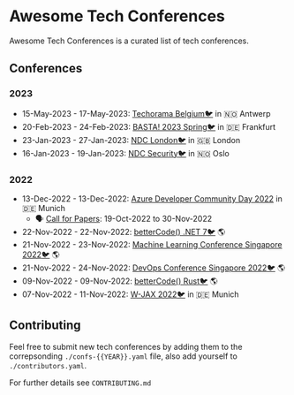 # Awesome Tech Conferences

Awesome Tech Conferences is a curated list of tech conferences.

## Conferences

### 2023

- 15-May-2023 - 17-May-2023: [Techorama Belgium](https://techorama.be/)[🐦](https://twitter.com/TechoramaBE) in 🇳🇴 Antwerp
- 20-Feb-2023 - 24-Feb-2023: [BASTA! 2023 Spring](https://basta.net/frankfurt)[🐦](https://twitter.com/BastaCon) in 🇩🇪 Frankfurt
- 23-Jan-2023 - 27-Jan-2023: [NDC London](https://ndclondon.com/)[🐦](https://twitter.com/NDC_Conferences) in 🇬🇧 London
- 16-Jan-2023 - 19-Jan-2023: [NDC Security](https://ndc-security.com/)[🐦](https://twitter.com/NDC_Conferences) in 🇳🇴 Oslo

### 2022

- 13-Dec-2022 - 13-Dec-2022: [Azure Developer Community Day 2022](https://azuredev.org) in 🇩🇪 Munich
  - 🗣 [Call for Papers](https://sessionize.com/azure-developer-community-day-2022-hybr/): 19-Oct-2022 to 30-Nov-2022
- 22-Nov-2022 - 22-Nov-2022: [betterCode() .NET 7](https://net.bettercode.eu/)[🐦](https://twitter.com/bettercodeconf) 🌎
- 21-Nov-2022 - 23-Nov-2022: [Machine Learning Conference Singapore 2022](https://mlconference.ai/singapore/)[🐦](https://twitter.com/mlconference) 🌎
- 21-Nov-2022 - 24-Nov-2022: [DevOps Conference Singapore 2022](https://devopscon.io/singapore/)[🐦](https://twitter.com/devops_con) 🌎
- 09-Nov-2022 - 09-Nov-2022: [betterCode() Rust](https://rust.bettercode.eu/)[🐦](https://twitter.com/bettercodeconf) 🌎
- 07-Nov-2022 - 11-Nov-2022: [W-JAX 2022](https://jax.de/munich)[🐦](https://twitter.com/jaxcon) in 🇩🇪 Munich

## Contributing

Feel free to submit new tech conferences by adding them to the correpsonding `./confs-{{YEAR}}.yaml` file, also add yourself to `./contributors.yaml`.

For further details see `CONTRIBUTING.md`
